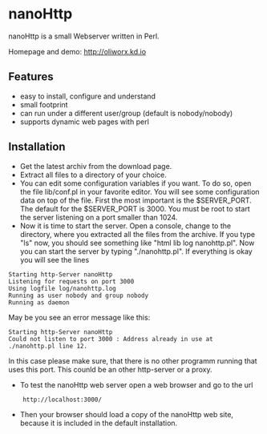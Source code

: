 nanoHttp
========

nanoHttp is a small Webserver written in Perl.

Homepage and demo: http://oliworx.kd.io


## Features

- easy to install, configure and understand
- small footprint
- can run under a different user/group (default is nobody/nobody)
- supports dynamic web pages with perl

## Installation

- Get the latest archiv from the download page.
- Extract all files to a directory of your choice.
- You can edit some configuration variables if you want. To do so, open the file lib/conf.pl in your favorite editor. You will see some configuration data on top of the file. First the most important is the $SERVER_PORT. The default for the $SERVER_PORT is 3000. You must be root to start the server listening on a port smaller than 1024.
- Now it is time to start the server. Open a console, change to the directory, where you extracted all the files from the archive. If you type "ls" now, you should see something like "html lib log nanohttp.pl". Now you can start the server by typing "./nanohttp.pl". If everything is okay you will see the lines

```
Starting http-Server nanoHttp                                                                                                                                                                                                       
Listening for requests on port 3000                                                                                                                                                                                                 
Using logfile log/nanohttp.log                                                                                                                                                                                                      
Running as user nobody and group nobody                                                                                                                                                                                             
Running as daemon  
```
May be you see an error message like this:
```
Starting http-Server nanoHttp                                                                                                                                                                                                       
Could not listen to port 3000 : Address already in use at ./nanohttp.pl line 12. 
```
In this case please make sure, that there is no other programm running that uses this port. This counld be an other http-server or a proxy.
- To test the nanoHttp web server open a web browser and go to the url
```
    http://localhost:3000/
```
- Then your browser should load a copy of the nanoHttp web site, because it is included in the default installation.
